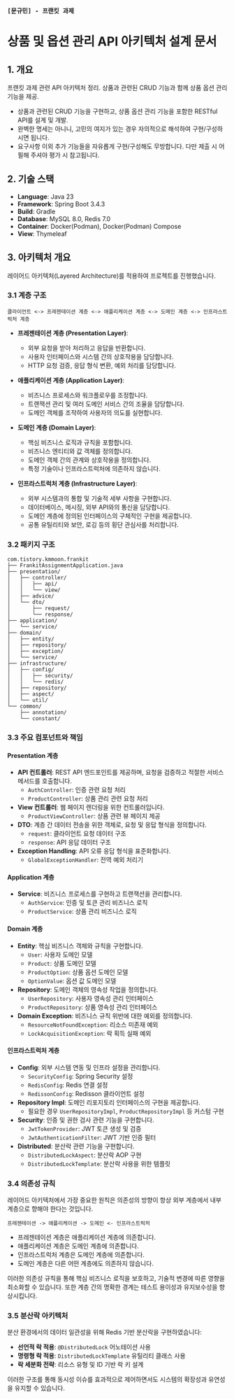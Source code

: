 ### `[문규민] - 프랜킷 과제`

# 상품 및 옵션 관리 API 아키텍처 설계 문서

## 1. 개요

프랜킷 과제 관련 API 아키텍처 정리. 
상품과 관련된 CRUD 기능과 함께 상품 옵션 관리 기능을 제공.

- 상품과 관련된 CRUD 기능을 구현하고, 상품 옵션 관리 기능을 포함한 RESTful API를 설계 및 개발.
- 완벽한 명세는 아니니, 고민의 여지가 있는 경우 자의적으로 해석하여 구현/구성하시면 됩니다.
- 요구사항 이외 추가 기능들을 자유롭게 구현/구성해도 무방합니다. 다만 제출 시 어필해 주셔야 평가 시 참고됩니다.

## 2. 기술 스택

- **Language**: Java 23
- **Framework**: Spring Boot 3.4.3
- **Build**: Gradle
- **Database**: MySQL 8.0, Redis 7.0
- **Container**: Docker(Podman), Docker(Podman) Compose
- **View**: Thymeleaf

## 3. 아키텍처 개요

레이어드 아키텍처(Layered Architecture)를 적용하여 프로젝트를 진행했습니다.

### 3.1 계층 구조

```
클라이언트 <-> 프레젠테이션 계층 <-> 애플리케이션 계층 <-> 도메인 계층 <-> 인프라스트럭처 계층
```

- **프레젠테이션 계층 (Presentation Layer)**:
    - 외부 요청을 받아 처리하고 응답을 반환합니다.
    - 사용자 인터페이스와 시스템 간의 상호작용을 담당합니다.
    - HTTP 요청 검증, 응답 형식 변환, 예외 처리를 담당합니다.

- **애플리케이션 계층 (Application Layer)**:
    - 비즈니스 프로세스와 워크플로우를 조정합니다.
    - 트랜잭션 관리 및 여러 도메인 서비스 간의 조율을 담당합니다.
    - 도메인 객체를 조작하여 사용자의 의도를 실현합니다.

- **도메인 계층 (Domain Layer)**:
    - 핵심 비즈니스 로직과 규칙을 포함합니다.
    - 비즈니스 엔티티와 값 객체를 정의합니다.
    - 도메인 객체 간의 관계와 상호작용을 정의합니다.
    - 특정 기술이나 인프라스트럭처에 의존하지 않습니다.

- **인프라스트럭처 계층 (Infrastructure Layer)**:
    - 외부 시스템과의 통합 및 기술적 세부 사항을 구현합니다.
    - 데이터베이스, 메시징, 외부 API와의 통신을 담당합니다.
    - 도메인 계층에 정의된 인터페이스의 구체적인 구현을 제공합니다.
    - 공통 유틸리티와 보안, 로깅 등의 횡단 관심사를 처리합니다.

### 3.2 패키지 구조

```
com.tistory.kmmoon.frankit
├── FrankitAssignmentApplication.java
├── presentation/                      
│   ├── controller/                    
│   │   ├── api/                       
│   │   └── view/                      
│   ├── advice/                        
│   └── dto/                           
│       ├── request/                   
│       └── response/                  
├── application/                       
│   └── service/                       
├── domain/                            
│   ├── entity/                        
│   ├── repository/                    
│   ├── exception/                     
│   └── service/                       
├── infrastructure/                    
│   ├── config/                        
│   │   ├── security/                  
│   │   └── redis/                     
│   ├── repository/                    
│   ├── aspect/                        
│   └── util/                          
└── common/                            
    ├── annotation/                    
    └── constant/                      
```

### 3.3 주요 컴포넌트와 책임

#### Presentation 계층
- **API 컨트롤러**: REST API 엔드포인트를 제공하며, 요청을 검증하고 적절한 서비스 메서드를 호출합니다.
    - `AuthController`: 인증 관련 요청 처리
    - `ProductController`: 상품 관리 관련 요청 처리
- **View 컨트롤러**: 웹 페이지 렌더링을 위한 컨트롤러입니다.
    - `ProductViewController`: 상품 관련 뷰 페이지 제공
- **DTO**: 계층 간 데이터 전송을 위한 객체로, 요청 및 응답 형식을 정의합니다.
    - `request`: 클라이언트 요청 데이터 구조
    - `response`: API 응답 데이터 구조
- **Exception Handling**: API 오류 응답 형식을 표준화합니다.
    - `GlobalExceptionHandler`: 전역 예외 처리기

#### Application 계층
- **Service**: 비즈니스 프로세스를 구현하고 트랜잭션을 관리합니다.
    - `AuthService`: 인증 및 토큰 관리 비즈니스 로직
    - `ProductService`: 상품 관리 비즈니스 로직

#### Domain 계층
- **Entity**: 핵심 비즈니스 객체와 규칙을 구현합니다.
    - `User`: 사용자 도메인 모델
    - `Product`: 상품 도메인 모델
    - `ProductOption`: 상품 옵션 도메인 모델
    - `OptionValue`: 옵션 값 도메인 모델
- **Repository**: 도메인 객체의 영속성 작업을 정의합니다.
    - `UserRepository`: 사용자 영속성 관리 인터페이스
    - `ProductRepository`: 상품 영속성 관리 인터페이스
- **Domain Exception**: 비즈니스 규칙 위반에 대한 예외를 정의합니다.
    - `ResourceNotFoundException`: 리소스 미존재 예외
    - `LockAcquisitionException`: 락 획득 실패 예외

#### 인프라스트럭처 계층
- **Config**: 외부 시스템 연동 및 인프라 설정을 관리합니다.
    - `SecurityConfig`: Spring Security 설정
    - `RedisConfig`: Redis 연결 설정
    - `RedissonConfig`: Redisson 클라이언트 설정
- **Repository Impl**: 도메인 리포지토리 인터페이스의 구현을 제공합니다.
    - 필요한 경우 `UserRepositoryImpl`, `ProductRepositoryImpl` 등 커스텀 구현
- **Security**: 인증 및 권한 검사 관련 기능을 구현합니다.
    - `JwtTokenProvider`: JWT 토큰 생성 및 검증
    - `JwtAuthenticationFilter`: JWT 기반 인증 필터
- **Distributed**: 분산락 관련 기능을 구현합니다.
    - `DistributedLockAspect`: 분산락 AOP 구현
    - `DistributedLockTemplate`: 분산락 사용을 위한 템플릿

### 3.4 의존성 규칙

레이어드 아키텍처에서 가장 중요한 원칙은 의존성의 방향이 항상 외부 계층에서 내부 계층으로 향해야 한다는 것입니다.

```
프레젠테이션 -> 애플리케이션 -> 도메인 <- 인프라스트럭처
```

- 프레젠테이션 계층은 애플리케이션 계층에 의존합니다.
- 애플리케이션 계층은 도메인 계층에 의존합니다.
- 인프라스트럭처 계층은 도메인 계층에 의존합니다.
- 도메인 계층은 다른 어떤 계층에도 의존하지 않습니다.

이러한 의존성 규칙을 통해 핵심 비즈니스 로직을 보호하고, 기술적 변경에 따른 영향을 최소화할 수 있습니다. 또한 계층 간의 명확한 경계는 테스트 용이성과 유지보수성을 향상시킵니다.

### 3.5 분산락 아키텍처

분산 환경에서의 데이터 일관성을 위해 Redis 기반 분산락을 구현하였습니다:

- **선언적 락 적용**: `@DistributedLock` 어노테이션 사용
- **명령형 락 적용**: `DistributedLockTemplate` 유틸리티 클래스 사용
- **락 세분화 전략**: 리소스 유형 및 ID 기반 락 키 설계

이러한 구조를 통해 동시성 이슈를 효과적으로 제어하면서도 시스템의 확장성과 유연성을 유지할 수 있습니다.